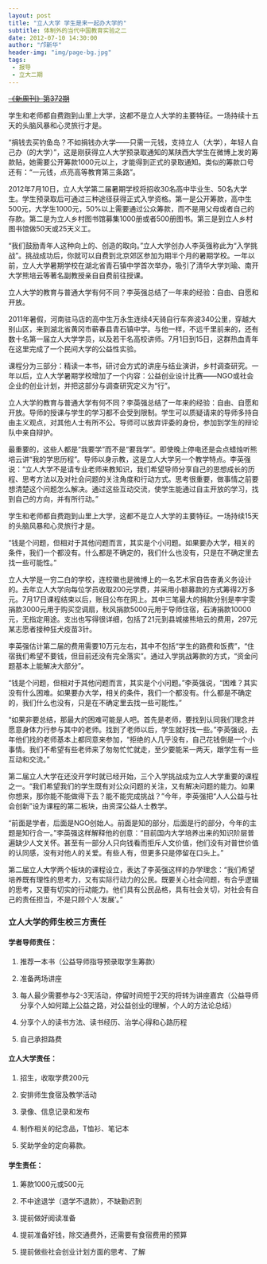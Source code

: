 ```yaml
---
layout: post
title: "立人大学 学生是来一起办大学的"
subtitle: 体制外的当代中国教育实验之二
date: 2012-07-10 14:30:00
author: "邝新华"
header-img: "img/page-bg.jpg"
tags:
 - 报导
 - 立大二期
---
```


~~[《新周刊》第372期](http://www.neweekly.com.cn/newsview.php?id=4260)~~

学生和老师都自费跑到山里上大学，这都不是立人大学的主要特征。一场持续十五天的头脑风暴和心灵旅行才是。

“捐钱去买钓鱼岛？不如捐钱办大学——只需一元钱，支持立人（大学），年轻人自己办（的大学）”，这是刚获得立人大学预录取通知的某陕西大学生在微博上发的筹款贴，她需要公开筹款1000元以上，才能得到正式的录取通知。类似的筹款口号还有：“一元钱，点亮高等教育第三条路”。

2012年7月10日，立人大学第二届暑期学校将招收30名高中毕业生、50名大学生。学生预录取后可通过三种途径获得正式入学资格。第一是公开筹款，高中生500元，大学生1000元，50%以上需要通过公众筹款，而不是用父母或者自己的存款。第二是为立人乡村图书馆募集1000册或者500册图书。第三是到立人乡村图书馆做50天或25天义工。

“我们鼓励青年人这种向上的、创造的取向。”立人大学创办人李英强称此为“入学挑战”。挑战成功后，你就可以自费到北京郊区参加为期半个月的暑期学校。一年以前，立人大学暑期学校在湖北省青石镇中学首次举办，吸引了清华大学刘瑜、南开大学熊培云等著名副教授亲自自费前往授课。

立人大学的教育与普通大学有何不同？李英强总结了一年来的经验：自由、自愿和开放。

2011年暑假，河南驻马店的高中生万永生连续4天骑自行车奔波340公里，穿越大别山区，来到湖北省黄冈市蕲春县青石镇中学。与他一样，不远千里前来的，还有数十名第一届立人大学学员，以及若干名高校讲师。7月1日到15日，这群热血青年在这里完成了一个民间大学的公益性实验。

课程分为三部分：精读一本书，研讨会方式的讲座与结业演讲，乡村调查研究。一年以后，立人大学暑期学校增加了一个内容：公益创业设计比赛——NGO或社会企业的创业计划，并把这部分与调查研究定义为“行”。

立人大学的教育与普通大学有何不同？李英强总结了一年来的经验：自由、自愿和开放。导师的授课与学生的学习都不会受到限制。学生可以质疑请来的导师多持自由主义观点，对其他人士有所不公。导师可以放弃评委的身份，参加到学生的辩论队中亲自辩护。

最重要的，这些人都是“我要学”而不是“要我学”。即使晚上停电还是会点蜡烛听熊培云讲“我的学思历程”。导师以身示教，这是立人大学另一个教学特点。李英强说：“立人大学不是请专业老师来教知识，我们希望导师分享自己的思想成长的历程、思考方法以及对社会问题的关注角度和行动方式。思考很重要，做事情之前要想清楚这个问题怎么解决。通过这些互动交流，使学生能通过自主开放的学习，找到自己的方向，并有所行动。”

学生和老师都自费跑到山里上大学，这都不是立人大学的主要特征。一场持续15天的头脑风暴和心灵旅行才是。

“钱是个问题，但相对于其他问题而言，其实是个小问题。如果要办大学，相关的条件，我们一个都没有。什么都是不确定的，我们什么也没有，只是在不确定里去找一些可能性。”

立人大学是一穷二白的学校，连校徽也是微博上的一名艺术家自告奋勇义务设计的。去年立人大学向每位学员收取200元学费，并采用小额募款的方式筹得2万多元。7月17日课程结束以后，账目公布在网上。其中三笔最大的捐款分别是李宇雯捐款3000元用于购买空调扇，秋风捐款5000元用于导师住宿，石涛捐款10000元，无指定用途。支出也写得很详细，包括了21元到县城接熊培云的费用，297元某志愿者接种狂犬疫苗3针。

李英强估计第二届的费用需要10万元左右，其中不包括“学生的路费和饭费”，“住宿我们希望不要钱，但目前还没有完全落实”。通过入学挑战筹款的方式，“资金问题基本上能解决大部分”。

“钱是个问题，但相对于其他问题而言，其实是个小问题。”李英强说，“困难？其实没有什么困难。如果要办大学，相关的条件，我们一个都没有。什么都是不确定的，我们什么也没有，只是在不确定里去找一些可能性。”

“如果非要总结，那最大的困难可能是人吧。首先是老师，要找到认同我们理念并愿意身体力行参与其中的老师。找到了老师以后，学生就好找一些。”李英强说，去年他们找的老师基本上都同意来参加，“拒绝的人几乎没有，自己花钱倒是一个小事情。我们不希望有些老师来了匆匆忙忙就走，至少要能呆一两天，跟学生有一些互动和交流。”

第二届立人大学在还没开学时就已经开始，三个入学挑战成为立人大学重要的课程之一。“我们希望我们的学生既有对公众问题的关注，又有解决问题的能力。如果你想来，那你能不能做得下去？能不能完成挑战？”今年，李英强把“人人公益与社会创新”设为课程的第二板块，由资深公益人士教学。

“前面是学者，后面是NGO创始人。前面是知的部分，后面是行的部分，今年的主题是知行合一。”李英强这样解释他的创意：“目前国内大学培养出来的知识阶层普遍缺少人文关怀。甚至有一部分人只向钱看而拒斥人文价值，他们没有对普世价值的认同感，没有对他人的关爱。有些人有，但更多只是停留在口头上。”

第二届立人大学两个板块的课程设立，表达了李英强这样的办学理念：“我们希望培养既有理性的思考力，又有实际行动力的公民。既要关心社会问题，有合乎逻辑的思考，又要有切实的行动能力。他们具有公民品格，具有社会关切，对社会有自己的责任担当，不是只顾个人‘发展’。”

### 立人大学的师生校三方责任

#### 学者导师责任：

1. 推荐一本书（公益导师指导预录取学生筹款）

2. 准备两场讲座

3. 每人最少需要参与2-3天活动，停留时间短于2天的将转为讲座嘉宾（公益导师分享个人如何踏上公益之路，对公益创业的理解，个人的方法论总结）

4. 分享个人的读书方法、读书经历、治学心得和心路历程

5. 自己承担路费 　

#### 立人大学责任：

1. 招生，收取学费200元

2. 安排师生食宿及教学活动

3. 录像、信息记录和发布

4. 制作相关的纪念品，T恤衫、笔记本

5. 奖助学金的定向募款。 　　

#### 学生责任：

1. 筹款1000元或500元

2. 不中途退学（退学不退款），不缺勤迟到

3. 提前做好阅读准备

4. 提前准备好钱，除交通费外，还需要有食宿费用的预算

5. 提前做些社会创业计划方面的思考、了解
